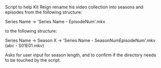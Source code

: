Script to help Kit Reign rename his video collection into seasons and episodes from the following structure:

Series Name
    -> 'Series Name - EpisodeNum'.mkv

to the following structure:

Series Name
    -> Season X
        -> 'Series Name - SeasonNumEpisodeNum'.mkv (abc - S01E01.mkv)

Asks for user input for season length, and to confirm if the directory needs to be touched by the script.